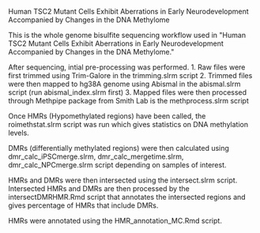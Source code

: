 Human TSC2 Mutant Cells Exhibit Aberrations in Early Neurodevelopment Accompanied by Changes in the DNA Methylome

This is the whole genome bisulfite sequencing workflow used in "Human TSC2 Mutant Cells Exhibit Aberrations in Early Neurodevelopment Accompanied by Changes in the DNA Methylome."

After sequencing, intial pre-processing was performed. 
    1. Raw files were first trimmed using Trim-Galore in the trimming.slrm script
    2. Trimmed files were then mapped to hg38A genome using Abismal in the abismal.slrm script (run abismal_index.slrm first)
    3. Mapped files were then processed through Methpipe package from Smith Lab is the methprocess.slrm script

Once HMRs (Hypomethylated regions) have been called, the roimethstat.slrm script was run which gives statistics on DNA methylation levels. 

DMRs (differentially methylated regions) were then calculated using dmr_calc_iPSCmerge.slrm, dmr_calc_mergetime.slrm, dmr_calc_NPCmerge.slrm script depending on samples of interest.

HMRs and DMRs were then intersected using the intersect.slrm script. Intersected HMRs and DMRs are then processed by the intersectDMRHMR.Rmd script that annotates the intersected regions and gives percentage of HMRs that include DMRs.

HMRs were annotated using the HMR_annotation_MC.Rmd script.
